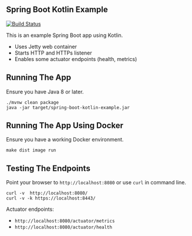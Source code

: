 ## Spring Boot Kotlin Example

[![Build Status](https://travis-ci.org/jecklgamis/spring-boot-kotlin-example.svg?branch=master)](https://travis-ci.org/jecklgamis/spring-boot-kotlin-example)

This is an example Spring Boot app using Kotlin.

* Uses Jetty web container
* Starts HTTP and HTTPs listener 
* Enables some actuator endpoints (health, metrics)

## Running The App
Ensure you have Java 8 or later.
```
./mvnw clean package
java -jar target/spring-boot-kotlin-example.jar
```

## Running The App Using Docker
Ensure you have a working Docker environment.
```
make dist image run
```

## Testing The Endpoints
Point your browser to `http://localhost:8080` or use `curl` in command line.

```
curl -v  http://localhost:8080/
curl -v -k https://localhost:8443/
```
Actuator endpoints:
* `http://localhost:8080/actuator/metrics`
* `http://localhost:8080/actuator/health`


